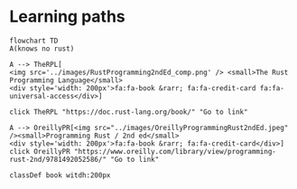 # Learning paths

```mermaid
flowchart TD
A(knows no rust)

A --> TheRPL[
<img src='../images/RustProgramming2ndEd_comp.png' /> <small>The Rust Programming Language</small>
<div style='width: 200px'>fa:fa-book &rarr; fa:fa-credit-card fa:fa-universal-access</div>]

click TheRPL "https://doc.rust-lang.org/book/" "Go to link"

A --> OreillyPR[<img src="../images/OreillyProgrammingRust2ndEd.jpeg" /><small>Programming Rust / 2nd ed</small>
<div style='width: 200px'>fa:fa-book &rarr; fa:fa-credit-card</div>]
click OreillyPR "https://www.oreilly.com/library/view/programming-rust-2nd/9781492052586/" "Go to link"

classDef book witdh:200px
```

<link
  href="https://cdnjs.cloudflare.com/ajax/libs/font-awesome/6.5.2/css/all.min.css"
  rel="stylesheet"
/>
